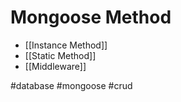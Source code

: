 # Mongoose Method
- [[Instance Method]]
- [[Static Method]]
- [[Middleware]]

#database #mongoose #crud 